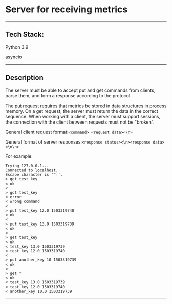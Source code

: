# Server for receiving metrics
___
## Tech Stack:
Python 3.9

asyncio
___
## Description
The server must be able to accept put and get commands from clients, parse them, and form a response according to the protocol.

The put request requires that metrics be stored in data structures in process memory. On a get request, the server must return the data in the correct sequence. When working with a client, the server must support sessions, the connection with the client between requests must not be "broken".

General client request format:`<command> <request data><\n>`

General format of server responses:`<response status><\n><response data><\n\n>`

For example:
```
Trying 127.0.0.1...
Connected to localhost.
Escape character is '^]'.
> get test_key
< ok
< 
> got test_key
< error
< wrong command
< 
> put test_key 12.0 1503319740
< ok
< 
> put test_key 13.0 1503319739
< ok
< 
> get test_key 
< ok
< test_key 13.0 1503319739
< test_key 12.0 1503319740
< 
> put another_key 10 1503319739
< ok
< 
> get *
< ok
< test_key 13.0 1503319739
< test_key 12.0 1503319740
< another_key 10.0 1503319739
```
___
